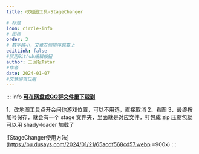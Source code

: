 ```yaml
---
title: 改地图工具-StageChanger

# 标题
icon: circle-info
# 图标
order: 3
# 数字越小，文章左侧排序越靠上
editLink: false
#禁用Github编辑按钮
author: 三回転Tstar
#作者
date: 2024-01-07
#文章编辑日期
---
```



::: info 
**[可在网盘或QQ群文件里下载到](/about/)**

1、改地图工具点开会问你游戏位置，可以不用选，直接取消
2、看图
3、最终按加号保存，就会有一个 stage 文件夹，里面就是对应文件，打包成 zip 压缩包就可以用 shady-loader 加载了 

![StageChanger使用方法](https://bu.dusays.com/2024/01/21/65acdf568cd57.webp =900x)
:::
